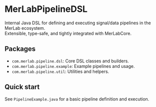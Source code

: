 # MerLabPipelineDSL

Internal Java DSL for defining and executing signal/data pipelines in the MerLab ecosystem.  
Extensible, type-safe, and tightly integrated with MerLabCore.

## Packages

- `com.merlab.pipeline.dsl`: Core DSL classes and builders.
- `com.merlab.pipeline.example`: Example pipelines and usage.
- `com.merlab.pipeline.util`: Utilities and helpers.

## Quick start

See `PipelineExample.java` for a basic pipeline definition and execution.
